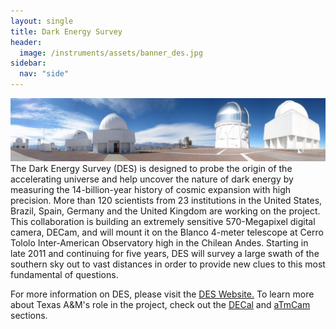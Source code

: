 ```yaml
---
layout: single
title: Dark Energy Survey
header:
  image: /instruments/assets/banner_des.jpg
sidebar:
  nav: "side"
---
```

<a href="/instruments/assets/cerro_tololo.jpg" target="_blank"><img src="/instruments/assets/cerro_tololo.jpg"></a>
<br>
The Dark Energy Survey (DES) is designed to probe the origin of the accelerating universe and help uncover the nature of dark energy by measuring the 14-billion-year history of cosmic expansion with high precision. More than 120 scientists from 23 institutions in the United States, Brazil, Spain, Germany and the United Kingdom are working on the project. This collaboration is building an extremely sensitive 570-Megapixel digital camera, DECam, and will mount it on the Blanco 4-meter telescope at Cerro Tololo Inter-American Observatory high in the Chilean Andes. Starting in late 2011 and continuing for five years, DES will survey a large swath of the southern sky out to vast distances in order to provide new clues to this most fundamental of questions. 

For more information on DES, please visit the [DES Website.](http://www.darkenergysurvey.org/) To learn more about Texas A&M's role in the project, check out the [DECal](/instruments/decal/) and [aTmCam](/instruments/atmcam/) sections.
